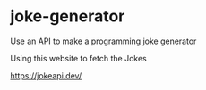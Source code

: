 # joke-generator
 Use an API to make a programming joke generator


Using this website to fetch the Jokes

https://jokeapi.dev/
